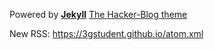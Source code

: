 Powered by [**Jekyll**](https://github.com/jekyll/jekyll) [The Hacker-Blog theme](https://github.com/pages-themes/hacker)

New RSS: https://3gstudent.github.io/atom.xml
